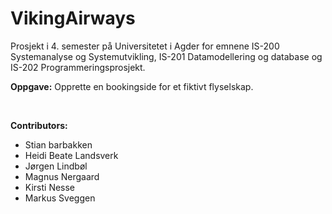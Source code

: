 # VikingAirways
Prosjekt i 4. semester på Universitetet i Agder for emnene IS-200 Systemanalyse og Systemutvikling, IS-201 Datamodellering og database og IS-202 Programmeringsprosjekt.

__Oppgave:__
Opprette en bookingside for et fiktivt flyselskap.

<br />

__Contributors:__
- Stian barbakken
- Heidi Beate Landsverk
- Jørgen Lindbøl
- Magnus Nergaard
- Kirsti Nesse
- Markus Sveggen
